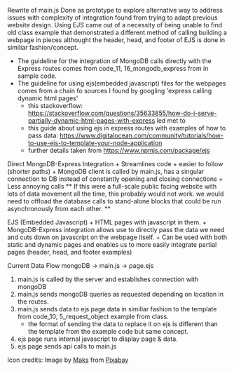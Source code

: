 Rewrite of main.js
Done as prototype to explore alternative way to address issues with complexity of integration found from trying to adapt previous website design. Using EJS came out of a necessity of being unable to find old class example that demonstrated a different method of calling building a webpage in pieces althought the header, head, and footer of EJS is done in similiar fashion/concept.
- The guideline for the integration of MongoDB calls directly with the Express routes comes from code_11, 16_mongodb_express from in sample code.
- The guideline for using ejs(embedded javascript) files for the webpages comes from a chain fo sources I found by googling 'express calling dynamic html pages'
    - this stackoverflow: https://stackoverflow.com/questions/35633855/how-do-i-serve-partially-dynamic-html-pages-with-express led met to
    - this guide about using ejs in express routes with examples of how to pass data: https://www.digitalocean.com/community/tutorials/how-to-use-ejs-to-template-your-node-application
    - further details taken from https://www.npmjs.com/package/ejs

Direct MongoDB-Express Integration
    + Streamlines code
    + easier to follow (shorter paths)
    + MongoDB client is called by main.js, has a singular connection to DB instead of constantly opening and closing connections
    + Less annoying calls
** If this were a full-scale public facing website with lots of data movement all the time, this probably would not work. we would need to offload the database calls to stand-alone blocks that could be run asynchronously from each other. **

EJS (Embedded Javascript)
    + HTML pages with javascript in them.
    + MongoDB-Express integration allows use to directly pass the data we need and cuts down on javascript on the webpage itself.
    + Can be used with both static and dynamic pages and enables us to more easily integrate partial pages (header, head, and footer examples)

Current Data Flow
mongoDB -> main.js -> page.ejs
1) main.js is called by the server and establishes connection with mongoDB
2) main.js sends mongoDB queries as requested depending on location in the routes.
3) main.js sends data to ejs page data in similiar fashion to the template from code_10, 5_request_object example from class.
    - the format of sending the data to replace it on ejs is different than the template from the example code but same concept.
4) ejs page runs internal javascript to display page & data.
5) ejs page sends api calls to main.js

Icon credits: Image by <a href="https://pixabay.com/users/mk_al-19145027/?utm_source=link-attribution&amp;utm_medium=referral&amp;utm_campaign=image&amp;utm_content=6063639">Maks</a> from <a href="https://pixabay.com//?utm_source=link-attribution&amp;utm_medium=referral&amp;utm_campaign=image&amp;utm_content=6063639">Pixabay</a>